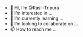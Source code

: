 - 👋 Hi, I’m @Rasil-Tripura
- 👀 I’m interested in ...
- 🌱 I’m currently learning ...
- 💞️ I’m looking to collaborate on ...
- 📫 How to reach me ...

<!---
Rasil-Tripura/Rasil-Tripura is a ✨ special ✨ repository because its `README.md` (this file) appears on your GitHub profile.
You can click the Preview link to take a look at your changes.
--->
